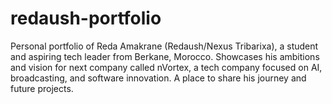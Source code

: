 # redaush-portfolio
Personal portfolio of Reda Amakrane (Redaush/Nexus Tribarixa), a student and aspiring tech leader from Berkane, Morocco. Showcases his ambitions and vision for next company called nVortex, a tech company focused on AI, broadcasting, and software innovation. A place to share his journey and future projects.
